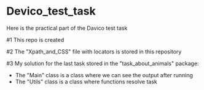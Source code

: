 # Devico_test_task

Here is the practical part of the Davico test task

#1
This repo is created

#2
The "Xpath_and_CSS" file with locators is stored in this repository

#3
My solution for the last task stored in the "task_about_animals" package:
- The "Main" class is a class where we can see the output after running
- The "Utils" class is a class where functions resolve task
